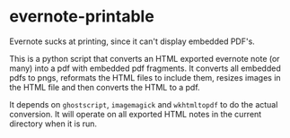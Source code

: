 evernote-printable
==================

Evernote sucks at printing, since it can't display embedded PDF's.

This is a python script that converts an HTML exported evernote note (or many) into a pdf with embedded pdf fragments. It converts all embedded pdfs to pngs, reformats the HTML files to include them, resizes images in the HTML file and then converts the HTML to a pdf.

It depends on `ghostscript`, `imagemagick` and `wkhtmltopdf` to do the actual conversion. It will operate on all exported HTML notes in the current directory when it is run.
